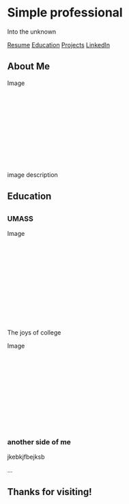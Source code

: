<html lang="en">
<head>
<title> Maser Resume </title>
<meta charset="UTF-8">
<meta name="viewport" 
      content="width=device-width, initial-scale=1">
<style>
* {
 box-sizing: border-box; 
}
  
body {
  font-family: Arial, Helvetica, sans-serif;
  margin: 0 ;
}
/*Colors, fonts and backgrounds*/
  
  /* Header background color and font color*/
.header { 
  padding: 100px;
  text-align: center;
  background: #87CEDA;
  color: white; 
  overflow: hidden;
  }

  /* font size for header */
.header h1 {
  font-size: 40px;
  }

/*Style the top Navigation bar*/
  .navbar{
  overflow: hidden;
  background-color: #333;
  position: -webkit-sticky;
  position: sticky;
  top: 0;
  }

/* Style the navigation bar links*/
.navbar a {
  float: left;
  display: block; 
  color: white; 
  text-align: center;
  padding: 14px 20px;
  text-decoration: none;
}

/*Right-aligned link*/
.navbar a.right {
float: right;
}

/* Change color on hover/mouse-over */
.navbar a:hover {
   background-color: #87CEDA;
   color: black;
}


.row {
 display: -ms-flexbox;
 display: flex;
 -ms-flex-wrap: wrap;
 flex-wrap: wrap;
} 


.side{
 -ms- flex: 30%;
 flex: 30%;
 background-color: #f1f1f1;
 padding: 20px;
 overflow:hidden;
  }

/*Main column*/ 
.main {
 -ms-flex:70%;
 flex:70%;
 background-color: white;
 padding: 20px

}

/*image*/
.photo {
   background-color: #aaa;
   width: 100%;
   padding: 20px;
  
}

/*footer*/
.footer{
position: absolute;
width: 100%
bottom:0px;
height: 60px;
text-align: center; 
background: #87CEDA;
}

@media screen and (max-width: 700px) {
.row{
  flex-direction: column;
  }
}

@media screen and (max-width: 400px) { 
  .navbar a{
  float: none;
  width 100%;
  }
 }

  </style>
  </head>
<body>
   
<div class="header">
  <h1> Simple professional </h1>
  <p> Into the unknown</p>
</div>     
     
 <div class="navbar">
    <a href="#">Resume</a>
    <a href="#">Education</a>
    <a href="#">Projects</a>
    <a href="#" class="right">LinkedIn</a>
   </div>
    

<div class="row">
   <div class="side">
            <h2> About Me</h2>
            <div class="photo" style="height:200px;">Image</div> 
            <p> image description </p>
      </div>
      <div class="main">
            <h2> Education<h2>
                  <h3> UMASS</h3>
                 <div class="photo" style="height:200px;">Image</div>
       <br>
    <p> The joys of college</p>         
  <div class="photo" style="height:200px;">Image</div>    
    <h3> another side of me</h3>
    <p>jkebkjfbejksb </p>
          <p> ... </p>
                  

<div class="footer">
 <h2>Thanks for visiting! </h2>
</div>

